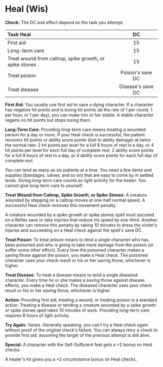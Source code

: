 # Heal (Wis)

**Check:** The DC and effect depend on the task you attempt.

| Task Heal                                               |        DC         |
|:------------------------------------------------------- |:-----------------:|
| First aid                                               |        15         |
| Long-term care                                          |        15         |
| Treat wound from caltrop, spike growth, or spike stones |        15         |
| Treat poison                                            | Poison's save DC  |
| Treat disease                                           | Disease's save DC |

**First Aid:** You usually use first aid to save a dying character. If a character has negative hit points and is losing hit points (at the rate of 1 per round, 1 per hour, or 1 per day), you can make him or her stable. A stable character regains no hit points but stops losing them.

**Long-Term Care:** Providing long-term care means treating a wounded person for a day or more. If your Heal check is successful, the patient recovers hit points or ability score points (lost to ability damage) at twice the normal rate: 2 hit points per level for a full 8 hours of rest in a day, or 4 hit points per level for each full day of complete rest; 2 ability score points for a full 8 hours of rest in a day, or 4 ability score points for each full day of complete rest.

You can tend as many as six patients at a time. You need a few items and supplies (bandages, salves, and so on) that are easy to come by in settled lands. Giving long-term care counts as light activity for the healer. You cannot give long-term care to yourself.

**Treat Wound from Caltrop, Spike Growth, or Spike Stones:** A creature wounded by stepping on a caltrop moves at one-half normal speed. A successful Heal check removes this movement penalty.

A creature wounded by a spike growth or spike stones spell must succeed on a Reflex save or take injuries that reduce his speed by one-third. Another character can remove this penalty by taking 10 minutes to dress the victim's injuries and succeeding on a Heal check against the spell's save DC.

**Treat Poison:** To treat poison means to tend a single character who has been poisoned and who is going to take more damage from the poison (or suffer some other effect). Every time the poisoned character makes a saving throw against the poison, you make a Heal check. The poisoned character uses your check result or his or her saving throw, whichever is higher.

**Treat Disease:** To treat a disease means to tend a single diseased character. Every time he or she makes a saving throw against disease effects, you make a Heal check. The diseased character uses your check result or his or her saving throw, whichever is higher.

**Action:** Providing first aid, treating a wound, or treating poison is a standard action. Treating a disease or tending a creature wounded by a spike growth or spike stones spell takes 10 minutes of work. Providing long-term care requires 8 hours of light activity.

**Try Again:** Varies. Generally speaking, you can't try a Heal check again without proof of the original check's failure. You can always retry a check to provide first aid, assuming the target of the previous attempt is still alive.

**Special:** A character with the Self-Sufficient feat gets a +2 bonus on Heal checks.

A healer's kit gives you a +2 circumstance bonus on Heal checks.
